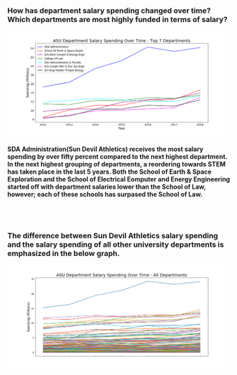 ### How has department salary spending changed over time?  Which departments are most highly funded in terms of salary?
![](https://github.com/mrkjhsn/ASU-Department-Salary-Analysis/blob/master/visualizations/ASU%20Department%20Salary%20Spending%20Over%20Time_top%207%20depts.png)
#### SDA Administration(Sun Devil Athletics) receives the most salary spending by over fifty percent compared to the next highest department.  In the next highest grouping of departments, a reordering towards STEM has taken place in the last 5 years.  Both the School of Earth & Space Exploration and the School of Electrical Eomputer and Energy Engineering started off with department salaries lower than the School of Law, however; each of these schools has surpased the School of Law.
<br/>
<br/>

### The difference between Sun Devil Athletics salary spending and the salary spending of all other university departments is emphasized in the below graph.
![](https://github.com/mrkjhsn/ASU-Department-Salary-Analysis/blob/master/visualizations/ASU%20Department%20Salary%20Spending%20Over%20Time_All%20Departments.png)
